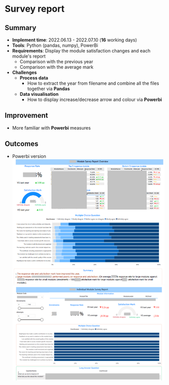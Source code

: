 # Survey report

## Summary

- **Implement time**: 2022.06.13 - 2022.07.10 (**16** working days)
- **Tools**: Python (pandas, numpy), PowerBi
- **Requirements**: Display the module satisfaction changes and each module's report
    * Comparison with the previous year 
    * Comparison with the average mark 
- **Challenges**
    * **Process data**
        * How to extract the year from filename and combine all the files together via **Pandas**
    * **Data visualisation**
        * How to display increase/decrease arrow and colour via **Powerbi**
## Improvement
* More familiar with **Powerbi** measures

## Outcomes
* Powerbi version
![Powerbi](/2022/Appendix/Survey-1.png)
![Powerbi](/2022/Appendix/Survey-2.png)